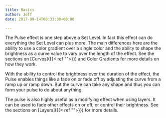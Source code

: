 ```yaml
---
title: Basics
author: Jeff
date: 2017-09-14T00:33:08+00:00

---
```

The Pulse effect is one step above a Set Level. In fact this effect can do everything the Set Level can plus more. The main differences here are the ability to use a color gradient over a single color and the ability to shape the brightness as a curve value to vary over the length of the effect. See the sections on [Curves]({{< ref "">}}) and Color Gradients for more details on how they work.

With the ability to control the brightness over the duration of the effect, the Pulse enables things like a fade on or fade off by adjusting the curve from a ramp up or ramp down. But the curve can take any shape and thus you can form your pulse to do about anything.

The pulse is also highly useful as a modifying effect when using layers. It can be used to fade other effects on or off, or control their brightness. See the sections on [Layers]({{< ref "">}}) for more details.


